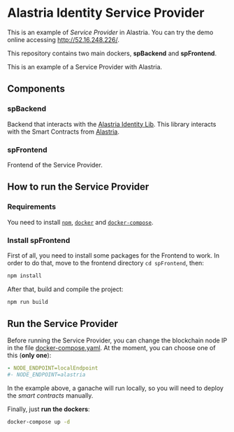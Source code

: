 # Alastria Identity Service Provider
This is an example of _Service Provider_ in Alastria. You can try the demo online accessing http://52.16.248.226/.


This repository contains two main dockers, **spBackend** and **spFrontend**.

This is an example of a Service Provider with Alastria.

## Components
### spBackend
Backend that interacts with the [Alastria Identity Lib](https://github.com/alastria/alastria-identity-lib). This library interacts with the Smart Contracts from [Alastria](https://github.com/alastria/alastria-identity).
### spFrontend
Frontend of the Service Provider. 

## How to run the Service Provider
### Requirements
You need to install [`npm`](https://www.npmjs.com/get-npm), [`docker`](https://docs.docker.com/v17.09/engine/installation/) and [`docker-compose`](https://docs.docker.com/compose/install/).
### Install spFrontend
First of all, you need to install some packages for the Frontend to work. In order to do that, move to the frontend directory `cd spFrontend`, then:
```sh
npm install
```
After that, build and compile the project:
```sh
npm run build
```
## Run the Service Provider
Before running the Service Provider, you can change the blockchain node IP in the file [docker-compose.yaml](https://github.com/alastria/alastria-identity-serviceProvider/blob/develop/docker-compose.yaml). At the moment, you can choose one of this (**only one**):
```yaml
- NODE_ENDPOINT=localEndpoint
#- NODE_ENDPOINT=alastria
```
In the example above, a ganache will run locally, so you will need to deploy the _smart contracts_ manually.

Finally, just **run the dockers**:
```sh
docker-compose up -d
```
